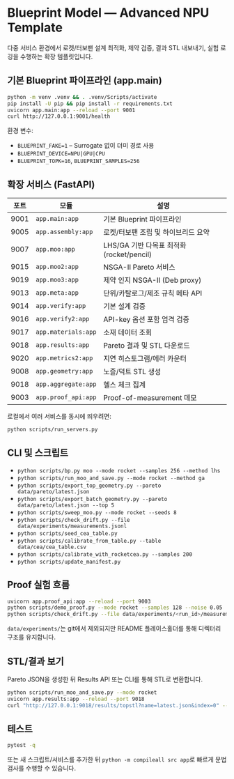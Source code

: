 # Blueprint Model — Advanced NPU Template

다중 서비스 환경에서 로켓/터보팬 설계 최적화, 제약 검증, 결과 STL 내보내기, 실험 로깅을 수행하는 확장 템플릿입니다.

## 기본 Blueprint 파이프라인 (app.main)

```bash
python -m venv .venv && . .venv/Scripts/activate
pip install -U pip && pip install -r requirements.txt
uvicorn app.main:app --reload --port 9001
curl http://127.0.0.1:9001/health
```

환경 변수:

* `BLUEPRINT_FAKE=1` – Surrogate 없이 더미 경로 사용
* `BLUEPRINT_DEVICE=NPU|GPU|CPU`
* `BLUEPRINT_TOPK=16`, `BLUEPRINT_SAMPLES=256`

## 확장 서비스 (FastAPI)

| 포트 | 모듈 | 설명 |
| --- | --- | --- |
| 9001 | `app.main:app` | 기본 Blueprint 파이프라인 |
| 9005 | `app.assembly:app` | 로켓/터보팬 조립 및 하이브리드 요약 |
| 9007 | `app.moo:app` | LHS/GA 기반 다목표 최적화 (rocket/pencil) |
| 9015 | `app.moo2:app` | NSGA-II Pareto 서비스 |
| 9019 | `app.moo3:app` | 제약 인지 NSGA-II (Deb proxy) |
| 9013 | `app.meta:app` | 단위/카탈로그/제조 규칙 메타 API |
| 9014 | `app.verify:app` | 기본 설계 검증 |
| 9016 | `app.verify2:app` | API-key 옵션 포함 엄격 검증 |
| 9017 | `app.materials:app` | 소재 데이터 조회 |
| 9018 | `app.results:app` | Pareto 결과 및 STL 다운로드 |
| 9020 | `app.metrics2:app` | 지연 히스토그램/에러 카운터 |
| 9008 | `app.geometry:app` | 노즐/덕트 STL 생성 |
| 9018 | `app.aggregate:app` | 헬스 체크 집계 |
| 9003 | `app.proof_api:app` | Proof-of-measurement 데모 |

로컬에서 여러 서비스를 동시에 띄우려면:

```bash
python scripts/run_servers.py
```

## CLI 및 스크립트

* `python scripts/bp.py moo --mode rocket --samples 256 --method lhs`
* `python scripts/run_moo_and_save.py --mode rocket --method ga`
* `python scripts/export_top_geometry.py --pareto data/pareto/latest.json`
* `python scripts/export_batch_geometry.py --pareto data/pareto/latest.json --top 5`
* `python scripts/sweep_moo.py --mode rocket --seeds 8`
* `python scripts/check_drift.py --file data/experiments/measurements.jsonl`
* `python scripts/seed_cea_table.py`
* `python scripts/calibrate_from_table.py --table data/cea/cea_table.csv`
* `python scripts/calibrate_with_rocketcea.py --samples 200`
* `python scripts/update_manifest.py`

## Proof 실험 흐름

```bash
uvicorn app.proof_api:app --reload --port 9003
python scripts/demo_proof.py --mode rocket --samples 128 --noise 0.05
python scripts/check_drift.py --file data/experiments/<run_id>/measurements.jsonl
```

`data/experiments/`는 git에서 제외되지만 README 플레이스홀더를 통해 디렉터리 구조를 유지합니다.

## STL/결과 보기

Pareto JSON을 생성한 뒤 Results API 또는 CLI를 통해 STL로 변환합니다.

```bash
python scripts/run_moo_and_save.py --mode rocket
uvicorn app.results:app --reload --port 9018
curl "http://127.0.0.1:9018/results/topstl?name=latest.json&index=0" --output nozzle.stl
```

## 테스트

```bash
pytest -q
```

또는 새 스크립트/서비스를 추가한 뒤 `python -m compileall src app`로 빠르게 문법 검사를 수행할 수 있습니다.
